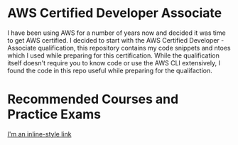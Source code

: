 # AWS Certified Developer Associate
I have been using AWS for a number of years now and decided it was time to get AWS certified. I decided to start with the AWS Certified Developer - Associate qualification, this repository contains my code snippets and ntoes which I used while preparing for this certification. While the qualification itself doesn't require you to know code or use the AWS CLI extensively, I found the code in this repo useful while preparing for the qualifaction.   

# Recommended Courses and Practice Exams
[I'm an inline-style link](https://www.google.com)